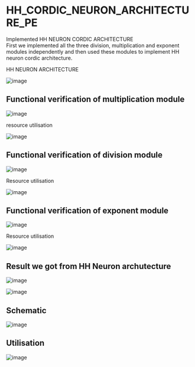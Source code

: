 # HH_CORDIC_NEURON_ARCHITECTURE_PE


<summary>Implemented HH NEURON CORDIC ARCHITECTURE</summary>
First we implemented all the three division, multiplication and exponent modules independently and then used these modules to implement HH neuron cordic architecture.

HH NEURON ARCHITECTURE

![image](https://github.com/Shivangi2207/HH_CORDIC_NEURON_ARCHITECTURE_PE/assets/140998647/8b1db13f-a110-4514-90d4-f6d7ea4a3c52)


## Functional verification of multiplication module

![image](https://github.com/Shivangi2207/HH_CORDIC_NEURON_ARCHITECTURE_PE/assets/140998647/784da9d3-c5b6-4800-967c-c9381bdfe86a)

resource utilisation

![image](https://github.com/Shivangi2207/HH_CORDIC_NEURON_ARCHITECTURE_PE/assets/140998647/6082d351-08ad-44eb-90e0-8ab46ab81b65)


## Functional verification of division module

![image](https://github.com/Shivangi2207/HH_CORDIC_NEURON_ARCHITECTURE_PE/assets/140998647/3f268ec3-6553-45bd-92a8-04e5a157a25b)

Resource utilisation

![image](https://github.com/Shivangi2207/HH_CORDIC_NEURON_ARCHITECTURE_PE/assets/140998647/44e42f48-a4f9-4934-9317-977f3f36b350)

## Functional verification of exponent module

![image](https://github.com/Shivangi2207/HH_CORDIC_NEURON_ARCHITECTURE_PE/assets/140998647/6ad52a95-ade9-465f-9665-52c0e76818dd)


Resource utilisation

![image](https://github.com/Shivangi2207/HH_CORDIC_NEURON_ARCHITECTURE_PE/assets/140998647/c0126dd5-2382-4107-b0b0-04c35cd7e9d4)

## Result we got from HH Neuron archutecture

![image](https://github.com/Shivangi2207/HH_CORDIC_NEURON_ARCHITECTURE_PE/assets/140998647/9059767e-3a58-4d0d-9df7-534544eff33d)

![image](https://github.com/Shivangi2207/HH_CORDIC_NEURON_ARCHITECTURE_PE/assets/140998647/bd38f97d-6fa8-4bce-b1c6-20a4f0d79b9f)


## Schematic

![image](https://github.com/Shivangi2207/HH_CORDIC_NEURON_ARCHITECTURE_PE/assets/140998647/6d1103b7-5dc0-4c65-8e89-2fc275bb0593)

## Utilisation

![image](https://github.com/Shivangi2207/HH_CORDIC_NEURON_ARCHITECTURE_PE/assets/140998647/b999b9d8-f195-427f-b806-fcfd0b9ced84)


